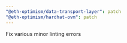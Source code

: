 ```yaml
---
"@eth-optimism/data-transport-layer": patch
"@eth-optimism/hardhat-ovm": patch
---
```


Fix various minor linting errors
